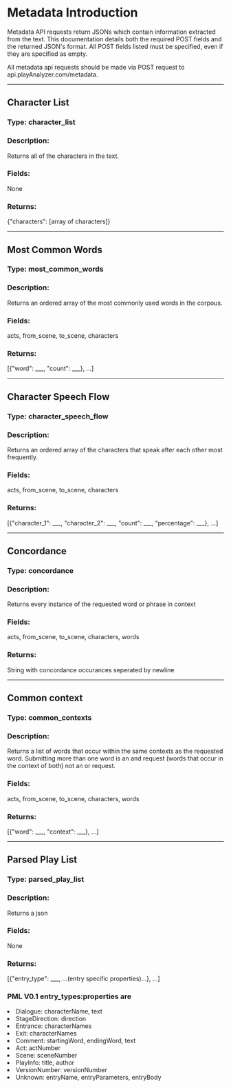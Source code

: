 # Metadata Introduction
Metadata API requests return JSONs which contain information extracted from the text.  This documentation details both the required POST fields and the returned JSON's format.  All POST fields listed must be specified, even if they are specified as empty.

All metadata api requests should be made via POST request to api.playAnalyzer.com/metadata.  

-----
## Character List
### Type: character_list<br>

### Description:<br>
Returns all of the characters in the text.

### Fields:<br>
None

### Returns:<br>
{"characters": [array of characters]}

-----
## Most Common Words
### Type: most\_common_words<br>

### Description:<br>
Returns an ordered array of the most commonly used words in the corpous.

### Fields:<br>
acts, from_scene, to_scene, characters

### Returns:<br>
[{"word": \_\_\_, "count": \_\_\_}, ...]

-----
## Character Speech Flow
### Type: character\_speech_flow<br>

### Description:<br>
Returns an ordered array of the characters that speak after each other most frequently.

### Fields:<br>
acts, from_scene, to_scene, characters

### Returns:<br>
[{"character\_1": \_\_\_, "character\_2": \_\_\_, "count": \_\_\_, "percentage": \_\_\_}, ...]

-----
## Concordance
### Type: concordance<br>

### Description:<br>
Returns every instance of the requested word or phrase in context

### Fields:<br>
acts, from_scene, to_scene, characters, words

### Returns:<br>
String with concordance occurances seperated by newline

-----
## Common context
### Type: common\_contexts<br>

### Description:<br>
Returns a list of words that occur within the same contexts as the requested word.  Submitting more than one word is an and request (words that occur in the context of both) not an or request.

### Fields:<br>
acts, from_scene, to_scene, characters, words

### Returns:<br>
[{"word": \_\_\_, "context": \_\_\_}, ...]

-----
## Parsed Play List
### Type: parsed\_play_list<br>

### Description:<br>
Returns a json

### Fields:<br>
None

### Returns:<br>
[{"entry_type": \_\_\_, ...(entry specific properties)...}, ...]

### PML V0.1 entry_types:properties are<br>
<li>Dialogue: characterName, text</li>
<li>StageDirection: direction</li>
<li>Entrance: characterNames</li>
<li>Exit: characterNames</li>
<li>Comment: startingWord, endingWord, text</li>
<li>Act: actNumber</li>
<li>Scene: sceneNumber</li>
<li>PlayInfo: title, author</li>
<li>VersionNumber: versionNumber</li>
<li>Unknown: entryName, entryParameters, entryBody </li>


